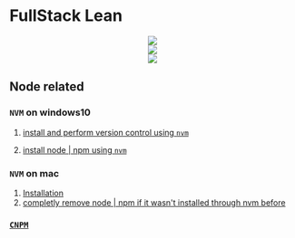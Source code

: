 # FullStack Lean




<div align="center">
<img src="https://github.com/chaksw/FullStack-Lean/blob/main/readme-asset/RestAPI.png"/>
</div>

<div align="center">
<img src="https://github.com/chaksw/FullStack-Lean/blob/main/readme-asset/webAPI.png"/>
</div>

<div align="center">
<img src="https://github.com/chaksw/FullStack-Lean/blob/main/readme-asset/RestAPI.png"/>
</div>

## Node related


### `NVM` on windows10
1. [install and perform version control using `nvm`](https://learn.microsoft.com/en-us/windows/dev-environment/javascript/nodejs-on-windows#install-nvm-windows-nodejs-and-npm)


2. [install node | npm using `nvm`](https://learn.microsoft.com/en-us/windows/dev-environment/javascript/nodejs-on-windows#install-nvm-windows-nodejs-and-npm)

### `NVM` on mac

1. [Installation](https://github.com/nvm-sh/nvm?tab=readme-ov-file#installing-and-updating)
2. [completly remove node | npm if it wasn't installed through nvm before](https://github.com/brock/node-reinstall/)

### [`CNPM`](https://www.npmjs.com/package/cnpm)